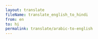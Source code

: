 ```yaml
--- 
layout: translate 
fileName: translate_english_to_hindi 
from: en
to: hi 
permalink: translate/arabic-to-english
---
```

